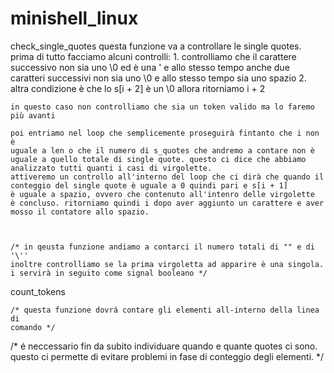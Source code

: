 # minishell_linux

check_single_quotes
	questa funzione va a controllare le single quotes.
	prima di tutto facciamo alcuni controlli:
	1. controlliamo che il carattere successivo non sia uno \0 ed è una '
		e allo stesso tempo anche due caratteri successivi non sia uno \0 e
		allo stesso tempo sia uno spazio 
	2.	altra condizione è che lo s[i + 2] è un \0 
			allora ritorniamo i + 2
	
	in questo caso non controlliamo che sia un token valido ma lo faremo
	più avanti 
	
	poi entriamo nel loop che semplicemente proseguirà fintanto che i non è
	uguale a len o che il numero di s_quotes che andremo a contare non è
	uguale a quello totale di single quote. questo ci dice che abbiamo 
	analizzato tutti quanti i casi di virgolette. 
	attiveremo un controllo all'interno del loop che ci dirà che quando il 
	conteggio del single quote è uguale a 0 quindi pari e s[i + 1]
	è uguale a spazio, ovvero che contenuto all'intenro delle virgolette
	è concluso. ritorniamo quindi i dopo aver aggiunto un carattere e aver
	mosso il contatore allo spazio.  



	/* in qeusta funzione andiamo a contarci il numero totali di "" e di '\'' 
	inoltre controlliamo se la prima virgoletta ad apparire è una singola. 
	i servirà in seguito come signal booleano */


count_tokens

	/* questa funzione dovrá contare gli elementi all-interno della linea di 
	comando */

/* é neccessario fin da subito individuare quando e quante quotes ci sono.
	questo ci permette di evitare problemi in fase di conteggio degli
	elementi. */